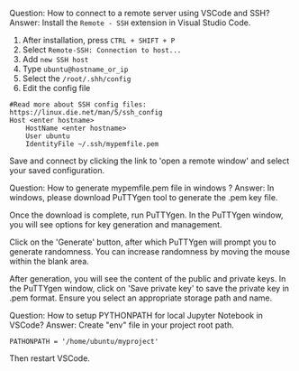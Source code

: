 Question: How to connect to a remote server using VSCode and SSH?
Answer:
Install the `Remote - SSH` extension in Visual Studio Code.

1. After installation, press `CTRL + SHIFT + P`
2. Select `Remote-SSH: Connection to host...`
3. Add `new SSH host`
4. Type `ubuntu@hostname_or_ip`
5. Select the `/root/.shh/config`
6. Edit the config file

```
#Read more about SSH config files: https://linux.die.net/man/5/ssh_config
Host <enter hostname>
    HostName <enter hostname>
    User ubuntu
    IdentityFile ~/.ssh/mypemfile.pem 
```

Save and connect by clicking the link to 'open a remote window' and select your saved configuration.

Question: How to generate mypemfile.pem file in windows ?
Answer:
In windows, please download PuTTYgen tool to generate the .pem key file.

Once the download is complete, run PuTTYgen. In the PuTTYgen window, 
you will see options for key generation and management.

Click on the 'Generate' button, after which PuTTYgen will prompt you to generate randomness. 
You can increase randomness by moving the mouse within the blank area.

After generation, you will see the content of the public and private keys. 
In the PuTTYgen window, click on 'Save private key' to save the private key in .pem format. 
Ensure you select an appropriate storage path and name.

Question: How to setup PYTHONPATH for local Jupyter Notebook in VSCode?
Answer: Create "env" file in your project root path.
```
PATHONPATH = '/home/ubuntu/myproject'
```
Then restart VSCode.

